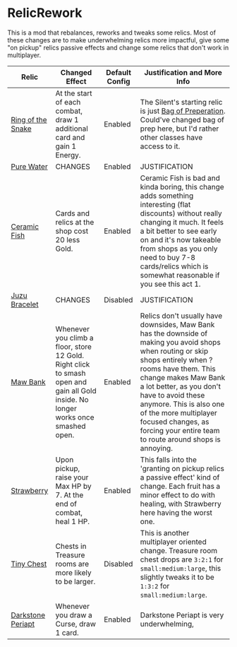 # RelicRework

This is a mod that rebalances, reworks and tweaks some relics. Most of these changes are to make underwhelming relics more impactful, give some "on pickup" relics passive effects and change some relics that don't work in multiplayer.

| Relic                                                                                   | Changed Effect                                                                                                                    | Default Config | Justification and More Info                                                                                                                                                                                                                                                                                                                                      |
| --------------------------------------------------------------------------------------- | --------------------------------------------------------------------------------------------------------------------------------- | -------------- | ---------------------------------------------------------------------------------------------------------------------------------------------------------------------------------------------------------------------------------------------------------------------------------------------------------------------------------------------------------------- |
| [Ring of the Snake](https://slay-the-spire.fandom.com/wiki/Ring_of_the_Snake)           | At the start of each combat, draw 1 additional card and gain 1 Energy.                                                            | Enabled        | The Silent's starting relic is just [Bag of Preperation](https://slay-the-spire.fandom.com/wiki/Bag_of_Preparation). Could've changed bag of prep here, but I'd rather other classes have access to it.                                                                                                                                                          |
| [Pure Water](https://slay-the-spire.fandom.com/wiki/Pure_Water)                         | CHANGES                                                                                                                           | Enabled        | JUSTIFICATION                                                                                                                                                                                                                                                                                                                                                    |
| [Ceramic Fish](https://slay-the-spire.fandom.com/wiki/Ceramic_Fish)                     | Cards and relics at the shop cost 20 less Gold.                                                                                   | Enabled        | Ceramic Fish is bad and kinda boring, this change adds something interesting (flat discounts) without really changing it much. It feels a bit better to see early on and it's now takeable from shops as you only need to buy 7-8 cards/relics which is somewhat reasonable if you see this act 1.                                                               |
| [Juzu Bracelet](https://slay-the-spire.fandom.com/wiki/Juzu_Bracelet?so=search)         | CHANGES                                                                                                                           | Disabled       | JUSTIFICATION                                                                                                                                                                                                                                                                                                                                                    |
| [Maw Bank](https://slay-the-spire.fandom.com/wiki/Maw_Bank)                             | Whenever you climb a floor, store 12 Gold. Right click to smash open and gain all Gold inside. No longer works once smashed open. | Enabled        | Relics don't usually have downsides, Maw Bank has the downside of making you avoid shops when routing or skip shops entirely when ? rooms have them. This change makes Maw Bank a lot better, as you don't have to avoid these anymore. This is also one of the more multiplayer focused changes, as forcing your entire team to route around shops is annoying. |
| [Strawberry](https://slay-the-spire.fandom.com/wiki/Strawberry)                         | Upon pickup, raise your Max HP by 7. At the end of combat, heal 1 HP.                                                             | Enabled        | This falls into the 'granting on pickup relics a passive effect' kind of change. Each fruit has a minor effect to do with healing, with Strawberry here having the worst one.                                                                                                                                                                                    |
| [Tiny Chest](https://slay-the-spire.fandom.com/wiki/Tiny_Chest)                         | Chests in Treasure rooms are more likely to be larger.                                                                            | Disabled       | This is another multiplayer oriented change. Treasure room chest drops are `3:2:1` for `small:medium:large`, this slightly tweaks it to be `1:3:2` for `small:medium:large`.                                                                                                                                                                                     |
| [Darkstone Periapt](https://slay-the-spire.fandom.com/wiki/Darkstone_Periapt?so=search) | Whenever you draw a Curse, draw 1 card.                                                                                           | Enabled        | Darkstone Periapt is very underwhelming,                                                                                                                                                                                                                                                                                                                         |
